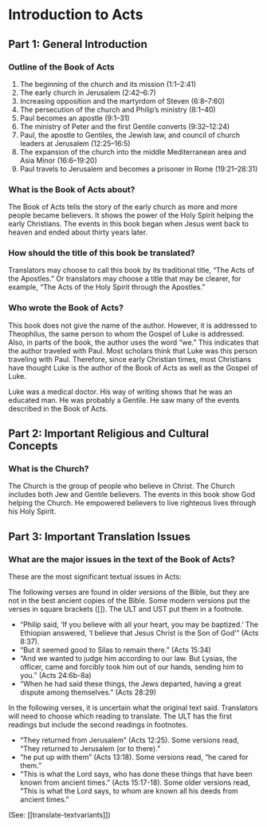 # Introduction to Acts
## Part 1: General Introduction

### Outline of the Book of Acts

1. The beginning of the church and its mission (1:1–2:41)
1. The early church in Jerusalem (2:42–6:7)
1. Increasing opposition and the martyrdom of Steven (6:8–7:60)
1. The persecution of the church and Philip’s ministry (8:1–40)
1. Paul becomes an apostle (9:1–31)
1. The ministry of Peter and the first Gentile converts (9:32–12:24)
1. Paul, the apostle to Gentiles, the Jewish law, and council of church leaders at Jerusalem (12:25–16:5)
1. The expansion of the church into the middle Mediterranean area and Asia Minor (16:6–19:20)
1. Paul travels to Jerusalem and becomes a prisoner in Rome (19:21–28:31)

### What is the Book of Acts about?

The Book of Acts tells the story of the early church as more and more people became believers. It shows the power of the Holy Spirit helping the early Christians. The events in this book began when Jesus went back to heaven and ended about thirty years later.

### How should the title of this book be translated?

Translators may choose to call this book by its traditional title, “The Acts of the Apostles.” Or translators may choose a title that may be clearer, for example, “The Acts of the Holy Spirit through the Apostles.”

### Who wrote the Book of Acts?

This book does not give the name of the author. However, it is addressed to Theophilus, the same person to whom the Gospel of Luke is addressed. Also, in parts of the book, the author uses the word “we.” This indicates that the author traveled with Paul. Most scholars think that Luke was this person traveling with Paul. Therefore, since early Christian times, most Christians have thought Luke is the author of the Book of Acts as well as the Gospel of Luke.

Luke was a medical doctor. His way of writing shows that he was an educated man. He was probably a Gentile. He saw many of the events described in the Book of Acts.

## Part 2: Important Religious and Cultural Concepts

### What is the Church?

The Church is the group of people who believe in Christ. The Church includes both Jew and Gentile believers. The events in this book show God helping the Church. He empowered believers to live righteous lives through his Holy Spirit.

## Part 3: Important Translation Issues

### What are the major issues in the text of the Book of Acts?

These are the most significant textual issues in Acts:

The following verses are found in older versions of the Bible, but they are not in the best ancient copies of the Bible. Some modern versions put the verses in square brackets ([]). The ULT and UST put them in a footnote.

* “Philip said, ‘If you believe with all your heart, you may be baptized.’ The Ethiopian answered, ‘I believe that Jesus Christ is the Son of God’” (Acts 8:37).
* “But it seemed good to Silas to remain there.” (Acts 15:34)
* “And we wanted to judge him according to our law. But Lysias, the officer, came and forcibly took him out of our hands, sending him to you.” (Acts 24:6b-8a)
* “When he had said these things, the Jews departed, having a great dispute among themselves.” (Acts 28:29)

In the following verses, it is uncertain what the original text said. Translators will need to choose which reading to translate. The ULT has the first readings but include the second readings in footnotes.
* “They returned from Jerusalem” (Acts 12:25). Some versions read, “They returned to Jerusalem (or to there).”
* “he put up with them” (Acts 13:18). Some versions read, “he cared for them.”
* “This is what the Lord says, who has done these things that have been known from ancient times.” (Acts 15:17-18). Some older versions read, “This is what the Lord says, to whom are known all his deeds from ancient times.”

(See: [[translate-textvariants]])